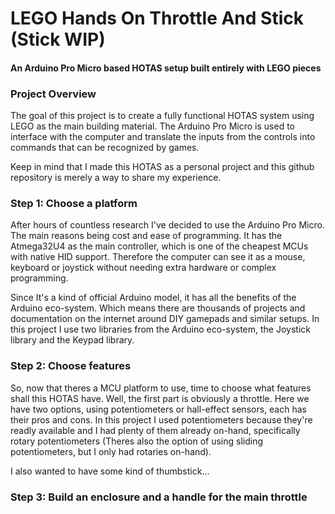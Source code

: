 # LEGO Hands On Throttle And Stick (Stick WIP)

#### An Arduino Pro Micro based HOTAS setup built entirely with LEGO pieces

### Project Overview

The goal of this project is to create a fully functional HOTAS system using LEGO as the main building material. The Arduino Pro Micro is used to interface with the computer and translate the inputs from the controls into commands that can be recognized by games.

Keep in mind that I made this HOTAS as a personal project and this github repository is merely a way to share my experience.

### Step 1: Choose a platform

After hours of countless research I've decided to use the Arduino Pro Micro. The main reasons being cost and ease of programming. It has the Atmega32U4 as the main controller, which is one of the cheapest MCUs with native HID support. Therefore the computer can see it as a mouse, keyboard or joystick without needing extra hardware or complex programming. 

Since It's a kind of official Arduino model, it has all the benefits of the Arduino eco-system. Which means there are thousands of projects and documentation on the internet around DIY gamepads and similar setups. In this project I use two libraries from the Arduino eco-system, the Joystick library and the Keypad library.
 
### Step 2: Choose features

So, now that theres a MCU platform to use, time to choose what features shall this HOTAS have. Well, the first part is obviously a throttle. Here we have two options, using potentiometers or hall-effect sensors, each has their pros and cons. In this project I used potentiometers because they're readly available and I had plenty of them already on-hand, specifically rotary potentiometers (Theres also the option of using sliding potentiometers, but I only had rotaries on-hand).

I also wanted to have some kind of thumbstick...

### Step 3: Build an enclosure and a handle for the main throttle

